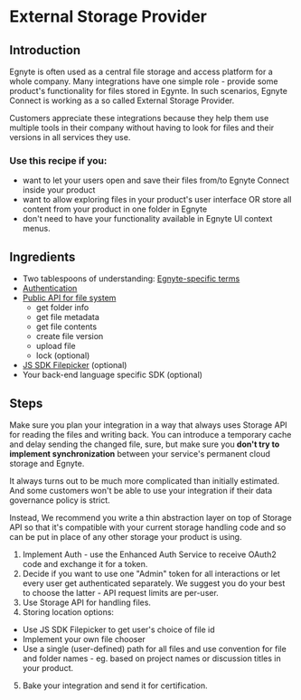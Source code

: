 # External Storage Provider

## Introduction

Egnyte is often used as a central file storage and access platform for a whole company. Many integrations have one simple role - provide some product's functionality for files stored in Egynte. In such scenarios, Egnyte Connect is working as a so called External Storage Provider.

Customers appreciate these integrations because they help them use multiple tools in their company without having to look for files and their versions in all services they use.

### Use this recipe if you:
- want to let your users open and save their files from/to Egnyte Connect inside your product
- want to allow exploring files in your product's user interface OR store all content from your product in one folder in Egnyte
- don't need to have your functionality available in Egnyte UI context menus.


## Ingredients

- Two tablespoons of understanding: [Egnyte-specific terms](definitions.md)
- [Authentication](auth.mds)
- [Public API for file system](https://developers.egnyte.com/docs/read/File_System_Management_API_Documentation)
  - get folder info
  - get file metadata
  - get file contents
  - create file version
  - upload file
  - lock (optional)
- [JS SDK Filepicker](https://github.com/egnyte/egnyte-js-sdk/blob/master/src/docs/widgets.md) (optional)
- Your back-end language specific SDK (optional)

## Steps

Make sure you plan your integration in a way that always uses Storage API for reading the files and writing back. You can introduce a temporary cache and delay sending the changed file, sure, but make sure you **don't try to implement synchronization** between your service's permanent cloud storage and Egnyte.

It always turns out to be much more complicated than initially estimated. And some customers won't be able to use your integration if their data governance policy is strict.

Instead, We recommend you write a thin abstraction layer on top of Storage API so that it's compatible with your current storage handling code and so can be put in place of any other storage your product is using.

1. Implement Auth - use the Enhanced Auth Service to receive OAuth2 code and exchange it for a token.
1. Decide if you want to use one "Admin" token for all interactions or let every user get authenticated separately. We suggest you do your best to choose the latter - API request limits are per-user.
1. Use Storage API for handling files.
1. Storing location options:
  - Use JS SDK Filepicker to get user's choice of file id
  - Implement your own file chooser
  - Use a single (user-defined) path for all files and use convention for file and folder names - eg. based on project names or discussion titles in your product.
5. Bake your integration and send it for certification.
